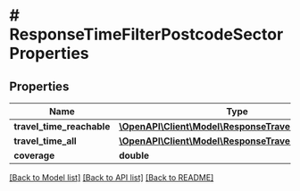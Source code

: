 # # ResponseTimeFilterPostcodeSectorProperties

## Properties

Name | Type | Description | Notes
------------ | ------------- | ------------- | -------------
**travel_time_reachable** | [**\OpenAPI\Client\Model\ResponseTravelTimeStatistics**](ResponseTravelTimeStatistics.md) |  | [optional]
**travel_time_all** | [**\OpenAPI\Client\Model\ResponseTravelTimeStatistics**](ResponseTravelTimeStatistics.md) |  | [optional]
**coverage** | **double** |  | [optional]

[[Back to Model list]](../../README.md#models) [[Back to API list]](../../README.md#endpoints) [[Back to README]](../../README.md)
